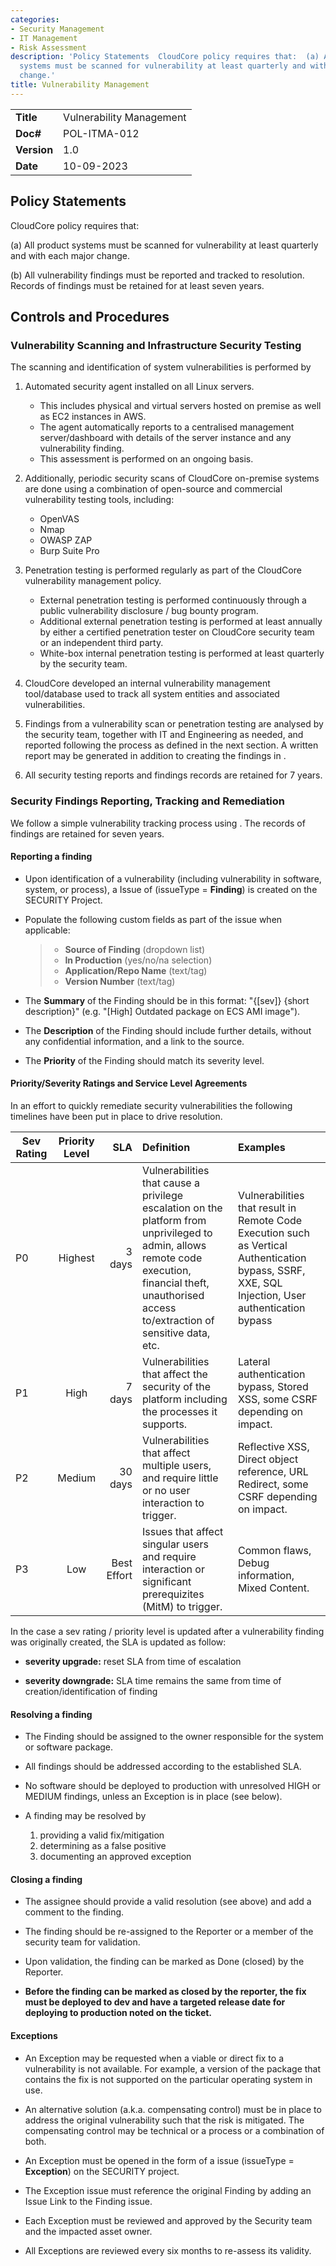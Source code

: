 ```yaml
---
categories:
- Security Management
- IT Management
- Risk Assessment
description: 'Policy Statements  CloudCore policy requires that:  (a) All product
  systems must be scanned for vulnerability at least quarterly and with each major
  change.'
title: Vulnerability Management
---
```


|              |                                     |
|--------------|-------------------------------------|
| **Title**    | Vulnerability Management             |
| **Doc#**     | POL-ITMA-012 |
| **Version**  | 1.0                                 |
| **Date**     | 10-09-2023                              |

## Policy Statements

CloudCore policy requires that:

(a) All product systems must be scanned for vulnerability at least quarterly and
with each major change.

(b) All vulnerability findings must be reported and tracked to resolution.
Records of findings must be retained for at least seven years.


## Controls and Procedures

### Vulnerability Scanning and Infrastructure Security Testing

The scanning and identification of system vulnerabilities is performed by

1. Automated security agent installed on all Linux servers.

    * This includes physical and virtual servers hosted on premise as well as
      EC2 instances in AWS.
    * The agent automatically reports to a centralised management
      server/dashboard with details of the server instance and any vulnerability
      finding.
    * This assessment is performed on an ongoing basis.

2. Additionally, periodic security scans of CloudCore on-premise systems are done
   using a combination of open-source and commercial vulnerability testing
   tools, including:

    * OpenVAS
    * Nmap
    * OWASP ZAP
    * Burp Suite Pro

3. Penetration testing is performed regularly as part of the CloudCore
   vulnerability management policy.

    * External penetration testing is performed continuously through a public
      vulnerability disclosure / bug bounty program.
    * Additional external penetration testing is performed at least annually by
      either a certified penetration tester on CloudCore security team or an
      independent third party.
    * White-box internal penetration testing is performed at least quarterly by
      the security team.

4. CloudCore developed an internal vulnerability management tool/database used to
   track all system entities and associated vulnerabilities.

5. Findings from a vulnerability scan or penetration testing are analysed by the
   security team, together with IT and Engineering as needed, and reported
   following the process as defined in the next section. A written report may be
   generated in addition to creating the findings in .

6. All security testing reports and findings records are retained for 7 years.


### Security Findings Reporting, Tracking and Remediation

We follow a simple vulnerability tracking process using . The
records of findings are retained for seven years.

#### Reporting a finding

- Upon identification of a vulnerability (including vulnerability in software,
  system, or process), a  Issue of (issueType =
  **Finding**) is created on the SECURITY Project.

- Populate the following custom fields as part of the  issue when
  applicable:

  > - **Source of Finding** (dropdown list)
  > - **In Production** (yes/no/na selection)
  > - **Application/Repo Name** (text/tag)
  > - **Version Number** (text/tag)

- The **Summary** of the Finding should be in this format: "{\[sev\]} {short
  description}" (e.g. "[High] Outdated package on ECS AMI image").

- The **Description** of the Finding should include further details, without
    any confidential information, and a link to the source.

- The **Priority** of the Finding should match its severity level.

#### Priority/Severity Ratings and Service Level Agreements

In an effort to quickly remediate security vulnerabilities the following timelines have been put in place to drive resolution.

| Sev Rating | Priority Level | SLA        | Definition | Examples |
| ---------- |:--------------:| ----------:| :----------| :--------|
| P0         | Highest        | 3 days     | Vulnerabilities that cause a privilege escalation on the platform from unprivileged to admin, allows remote code execution, financial theft, unauthorised access to/extraction of sensitive data, etc. |  Vulnerabilities that result in Remote Code Execution such as Vertical Authentication bypass, SSRF, XXE, SQL Injection, User authentication bypass |
| P1         | High           | 7 days     | Vulnerabilities that affect the security of the platform including the processes it supports. |   Lateral authentication bypass, Stored XSS, some CSRF depending on impact. |
| P2         | Medium         | 30 days    | Vulnerabilities that affect multiple users, and require little or no user interaction to trigger. |  Reflective XSS, Direct object reference, URL Redirect, some CSRF depending on impact. |
| P3         | Low            | Best Effort| Issues that affect singular users and require interaction or significant prerequizites (MitM) to trigger.  | Common flaws, Debug information, Mixed Content.  |

In the case a sev rating / priority level is updated after a vulnerability
finding was originally created, the SLA is updated as follow:

- **severity upgrade:** reset SLA from time of escalation

- **severity downgrade:** SLA time remains the same from time of
  creation/identification of finding

#### Resolving a finding

- The Finding should be assigned to the owner responsible for the system or
  software package.

- All findings should be addressed according to the established SLA.

- No software should be deployed to production with unresolved HIGH or MEDIUM
  findings, unless an Exception is in place (see below).

- A finding may be resolved by

    1. providing a valid fix/mitigation
    2. determining as a false positive
    3. documenting an approved exception

#### Closing a finding

- The assignee should provide a valid resolution (see above) and add a comment
  to the finding.

- The finding should be re-assigned to the Reporter or a member of the security
  team for validation.

- Upon validation, the finding can be marked as Done (closed) by the Reporter.

- **Before the finding can be marked as closed by the reporter, the fix must
  be deployed to dev and have a targeted release date for deploying to
  production noted on the ticket.**

#### Exceptions

- An Exception may be requested when a viable or direct fix to a vulnerability
  is not available. For example, a version of the package that contains the
  fix is not supported on the particular operating system in use.

- An alternative solution (a.k.a. compensating control) must be in place to
  address the original vulnerability such that the risk is mitigated. The
  compensating control may be technical or a process or a combination of both.

- An Exception must be opened in the form of a  issue
  (issueType = **Exception**) on the SECURITY project.

- The Exception  issue must reference the original Finding
  by adding an Issue Link to the Finding  issue.

- Each Exception must be reviewed and approved by the Security team and the
  impacted asset owner.

- All Exceptions are reviewed every six months to re-assess its validity.
